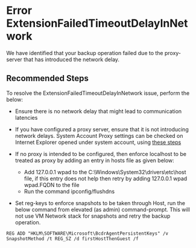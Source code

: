 <properties
	pageTitle="extensionfailedtimeoutdelayinnetwork"
	description="extensionfailedtimeoutdelayinnetwork"
	infoBubbleText="Snapshot operation failed due to delay in network calls made to take disk blob-snapshots."
	service="microsoft.recoveryservices"
	resource="backup"
	authors="srinathv"
	ms.author="srinathv"
	articleId="azurebackup-crc-extensionfailedtimeoutdelayinnetwork"
	diagnosticScenario="azurebackup-crc-extensionfailedtimeoutdelayinnetwork"
	selfHelpType="diagnostics"
	supportTopicIds=""
	productPesIds="15207"
	cloudEnvironments="public"
/>

# Error ExtensionFailedTimeoutDelayInNetwork

<!--issueDescription-->
We have identified that your backup operation failed due to the proxy-server that has introduced the network delay.
<!--/issueDescription-->

## **Recommended Steps**

To resolve the ExtensionFailedTimeoutDelayInNetwork issue, perform the below:

* Ensure there is no network delay that might lead to communication latencies
* If you have configured a proxy server, ensure that it is not introducing network delays. System Account Proxy settings can be checked on Internet Explorer opened under system account, using [these steps](https://docs.microsoft.com/azure/backup/backup-azure-arm-vms-prepare#set-up-the-proxy)
* If no proxy is intended to be configured, then enforce localhost to be treated as proxy by adding an entry in hosts file as given below:

	* Add 127.0.0.1 wpad to the C:\Windows\System32\drivers\etc\host file, if this entry does not help then retry by adding 127.0.0.1 wpad wpad.FQDN to the file
	* Run the command ipconfig/flushdns
	
* Set reg-keys to enforce snapshots to be taken through Host, run the below command from elevated (as admin) command-prompt. This will not use VM Network stack for snapshots and retry the backup operation.

` REG ADD "HKLM\SOFTWARE\Microsoft\BcdrAgentPersistentKeys" /v SnapshotMethod /t REG_SZ /d firstHostThenGuest /f `

